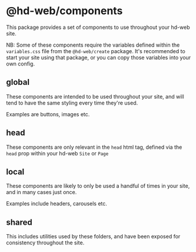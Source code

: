 # @hd-web/components

This package provides a set of components to use throughout your hd-web site.

NB: Some of these components require the variables defined within the `variables.css` file from the `@hd-web/create` package.
It's recommended to start your site using that package, or you can copy those variables into your own config.

## global

These components are intended to be used throughout your site, and will tend to have the same styling every time they're used.

Examples are buttons, images etc.

## head

These components are only relevant in the `head` html tag, defined via the `head` prop within your hd-web `Site` or `Page`

## local

These components are likely to only be used a handful of times in your site, and in many cases just once.

Examples include headers, carousels etc.

## shared

This includes utilities used by these folders, and have been exposed for consistency throughout the site.
